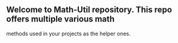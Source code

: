 ## Welcome to Math-Util repository. This repo offers multiple various math 
methods used in your projects as the helper ones.

